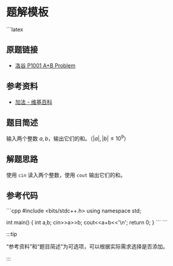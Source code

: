 # 题解模板

\```latex
## 原题链接

- [洛谷 P1001 A+B Problem](https://www.luogu.com.cn/problem/P1001)

## 参考资料

- [加法 - 维基百科](https://zh.wikipedia.org/wiki/加法)

## 题目简述

输入两个整数 $a,b$，输出它们的和。（$|a|,|b| \le {10}^9$）

## 解题思路

使用 `cin` 读入两个整数，使用 `cout` 输出它们的和。

## 参考代码

\```cpp
#include <bits/stdc++.h>
using namespace std;

int main()
{
	int a,b;
	cin>>a>>b;
	cout<<a+b<<'\n';
	return 0;
}
\```
\```

:::tip

“参考资料”和“题目简述”为可选项，可以根据实际需求选择是否添加。

:::
